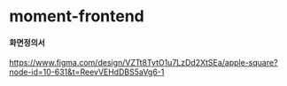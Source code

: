 # moment-frontend

#### 화면정의서
 
 https://www.figma.com/design/VZTt8TytO1u7LzDd2XtSEa/apple-square?node-id=10-631&t=ReevVEHdDBS5aVg6-1
